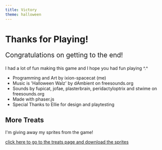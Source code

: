 ```yaml
---
title: Victory
theme: halloween
---
```


# Thanks for Playing!

<p style="font-size:1.5em">Congratulations on getting to the end!</p>

I had a lot of fun making this game and I hope you had fun playing ^.^

- Programming and Art by ixion-spacecat (me)
- Music is 'Halloween Walz' by dAmbient on freesounds.org
- Sounds by fupicat, jofae, plasterbrain, peridactyloptrix and stwime on freesounds.org
- Made with phaser.js
- Special Thanks to Ellie for design and playtesting

## More Treats

I'm giving away my sprites from the game!

[click here to go to the treats page and download the sprites](/events/2024/halloween/treats/)
